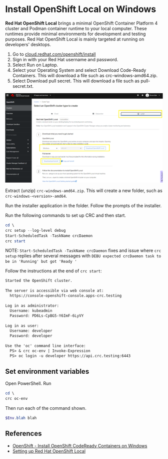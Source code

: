 # Install OpenShift Local on Windows

**Red Hat OpenShift Local** brings a minimal OpenShift Container Platform 4 cluster and Podman container runtime to your local computer. These runtimes provide minimal environments for development and testing purposes. Red Hat OpenShift Local is mainly targeted at running on developers' desktops. 

1. Go to [cloud.redhat.com/openshift/install](https:cloud.redhat.com/openshift/install)
2. Sign in with your Red Hat username and password.
3. Select Run on Laptop.
4. Select your Operating System and select Download Code-Ready Containers. This will download a file such as crc-windows-amd64.zip.
5. Select Download pull secret. This will download a file such as pull-secret.txt.

![install](./media/install.png)

Extract (unzip) `crc-windows-amd64.zip`. This will create a new folder, such as `crc-windows-<version>-amd64`. 

Run the installer application in the folder. Follow the prompts of the installer.

Run the following commands to set up CRC and then start.

```powershell
cd \
crc setup --log-level debug
Start-ScheduledTask -TaskName crcDaemon
crc start
```

NOTE: `Start-ScheduledTask -TaskName crcDaemon` fixes and issue where `crc setup` replies after several messages with `DEBU expected crcDaemon task to be in 'Running' but got 'Ready
'`

Follow the instructions at the end of `crc start`:

```
Started the OpenShift cluster.

The server is accessible via web console at:
  https://console-openshift-console.apps-crc.testing

Log in as administrator:
  Username: kubeadmin
  Password: PD6Ls-CpBG5-Y6ImF-6LyVY

Log in as user:
  Username: developer
  Password: developer

Use the 'oc' command line interface:
  PS> & crc oc-env | Invoke-Expression
  PS> oc login -u developer https://api.crc.testing:6443
```

## Set environment variables

Open PowerShell. Run

```powershell
cd \
crc oc-env
```

Then run each of the command shown.

```powershell
$Env.blah blah
```

## References

- [OpenShift - Install OpenShift CodeReady Containers on Windows](http://www.freekb.net/Article?id=2666)
- [Setting up Red Hat OpenShift Local](https://access.redhat.com/documentation/en-us/red_hat_openshift_local/2.2/html-single/getting_started_guide/index#setting-up_gsg)